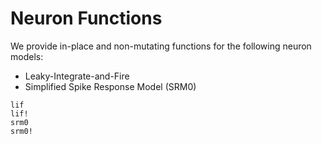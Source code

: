 # Neuron Functions

We provide in-place and non-mutating functions for the following neuron models:
- Leaky-Integrate-and-Fire
- Simplified Spike Response Model (SRM0)

```@docs
lif
lif!
srm0
srm0!
```